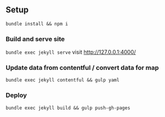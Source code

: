 ## Setup
`bundle install && npm i`

### Build and serve site
`bundle exec jekyll serve`
visit http://127.0.0.1:4000/

### Update data from contentful / convert data for map
`bundle exec jekyll contentful && gulp yaml`

### Deploy
`bundle exec jekyll build && gulp push-gh-pages`